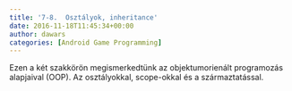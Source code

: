 ```yaml
---
title: '7-8.  Osztályok, inheritance'
date: 2016-11-18T11:45:34+00:00
author: dawars
categories: [Android Game Programming]
---
```

Ezen a két szakkörön megismerkedtünk az objektumorienált programozás alapjaival (OOP). Az osztályokkal, scope-okkal és a származtatással.